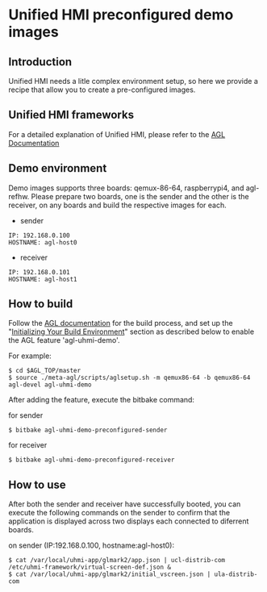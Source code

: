 # Unified HMI preconfigured demo images

## Introduction
Unified HMI needs a litle complex environment setup, so here we provide a recipe that allow you to create a pre-configured images.

## Unified HMI frameworks
For a detailed explanation of Unified HMI, please refer to the [AGL Documentation](https://docs.automotivelinux.org/en/master/#06_Component_Documentation/11_Unified_HMI/)

## Demo environment
Demo images supports three boards: qemux-86-64, raspberrypi4, and agl-refhw. 
Please prepare two boards, one is the sender and the other is the receiver, on any boards and build the respective images for each.

* sender
```
IP: 192.168.0.100
HOSTNAME: agl-host0
```

* receiver
```
IP: 192.168.0.101
HOSTNAME: agl-host1
```

## How to build
Follow the [AGL documentation](https://docs.automotivelinux.org/en/master/#01_Getting_Started/02_Building_AGL_Image/01_Build_Process_Overview/) for the build process, and set up the "[Initializing Your Build Environment](https://docs.automotivelinux.org/en/master/#01_Getting_Started/02_Building_AGL_Image/04_Initializing_Your_Build_Environment/)" section as described below to enable the AGL feature 'agl-uhmi-demo'.

For example:
```
$ cd $AGL_TOP/master
$ source ./meta-agl/scripts/aglsetup.sh -m qemux86-64 -b qemux86-64 agl-devel agl-uhmi-demo
```

After adding the feature, execute the bitbake command:

for sender
```
$ bitbake agl-uhmi-demo-preconfigured-sender
```

for receiver
```
$ bitbake agl-uhmi-demo-preconfigured-receiver
```

## How to use
After both the sender and receiver have successfully booted, you can execute the following commands on the sender to confirm that the application is displayed across two displays each connected to diferrent boards.

on sender (IP:192.168.0.100, hostname:agl-host0):
```
$ cat /var/local/uhmi-app/glmark2/app.json | ucl-distrib-com /etc/uhmi-framework/virtual-screen-def.json &
$ cat /var/local/uhmi-app/glmark2/initial_vscreen.json | ula-distrib-com
```
